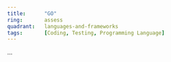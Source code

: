 ```yaml
---
title:      "GO"
ring:       assess
quadrant:   languages-and-frameworks
tags:       [Coding, Testing, Programming Language]
---
```


...